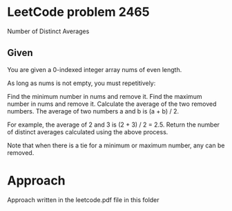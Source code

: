 # LeetCode problem 2465
Number of Distinct Averages

## Given
You are given a 0-indexed integer array nums of even length.

As long as nums is not empty, you must repetitively:

Find the minimum number in nums and remove it.
Find the maximum number in nums and remove it.
Calculate the average of the two removed numbers.
The average of two numbers a and b is (a + b) / 2.

For example, the average of 2 and 3 is (2 + 3) / 2 = 2.5.
Return the number of distinct averages calculated using the above process.

Note that when there is a tie for a minimum or maximum number, any can be removed.

# Approach
Approach written in the leetcode.pdf file in this folder